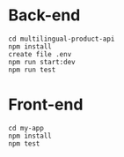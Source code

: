 # Back-end 
``` 
cd multilingual-product-api
npm install 
create file .env
npm run start:dev
npm run test
```
# Front-end
``` 
cd my-app
npm install
npm test
```